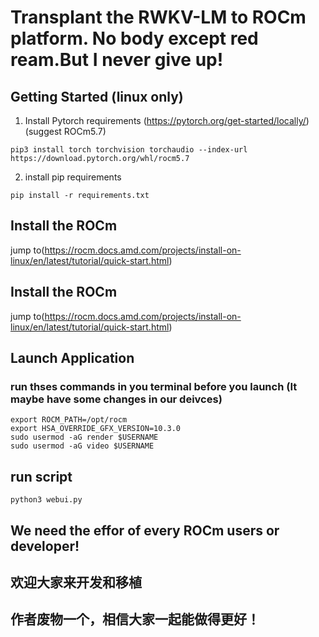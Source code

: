 # Transplant the RWKV-LM to ROCm platform. No body except red ream.But I never give up!

## Getting Started (linux only)
1. Install Pytorch requirements (https://pytorch.org/get-started/locally/)(suggest ROCm5.7)
```
pip3 install torch torchvision torchaudio --index-url https://download.pytorch.org/whl/rocm5.7
```
2.  install pip requirements
```
pip install -r requirements.txt
```
## Install the ROCm

jump to(https://rocm.docs.amd.com/projects/install-on-linux/en/latest/tutorial/quick-start.html)

## Install the ROCm

jump to(https://rocm.docs.amd.com/projects/install-on-linux/en/latest/tutorial/quick-start.html)

## Launch Application
### run thses commands in you terminal before you launch (It maybe have some changes in our deivces)
```
export ROCM_PATH=/opt/rocm 
export HSA_OVERRIDE_GFX_VERSION=10.3.0 
sudo usermod -aG render $USERNAME 
sudo usermod -aG video $USERNAME 
```
## run script

```
python3 webui.py
```
## We need the effor of every ROCm users or developer!
## 欢迎大家来开发和移植
## 作者废物一个，相信大家一起能做得更好！
